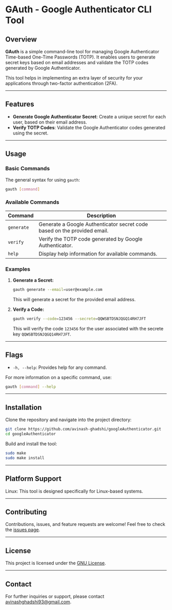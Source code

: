
# **GAuth - Google Authenticator CLI Tool**

## **Overview**

**GAuth** is a simple command-line tool for managing Google Authenticator Time-based One-Time Passwords (TOTP). It enables users to generate secret keys based on email addresses and validate the TOTP codes generated by Google Authenticator.

This tool helps in implementing an extra layer of security for your applications through two-factor authentication (2FA).

---

## **Features**

- **Generate Google Authenticator Secret**: Create a unique secret for each user, based on their email address.
- **Verify TOTP Codes**: Validate the Google Authenticator codes generated using the secret.
  
---

## **Usage**

### **Basic Commands**

The general syntax for using `gauth`:

```bash
gauth [command]
```

### **Available Commands**

| Command  | Description                                      |
|----------|--------------------------------------------------|
| `generate` | Generate a Google Authenticator secret code based on the provided email. |
| `verify`   | Verify the TOTP code generated by Google Authenticator. |
| `help`     | Display help information for available commands. |

### **Examples**

1. **Generate a Secret:**
   ```bash
   gauth generate --email=user@example.com
   ```
   This will generate a secret for the provided email address.

2. **Verify a Code:**
   ```bash
   gauth verify --code=123456 --secrete=QQWSBTDSNJQGQ14RH7JFT
   ```
   This will verify the code `123456` for the user associated with the secrete key `QQWSBTDSNJQGQ14RH7JFT`.

---

## **Flags**

- `-h, --help`: Provides help for any command.

For more information on a specific command, use:
```bash
gauth [command] --help
```

---

## **Installation**

Clone the repository and navigate into the project directory:

```bash
git clone https://github.com/avinash-ghadshi/googleAuthenticator.git
cd googleAuthenticator
```

Build and install the tool:

```bash
sudo make
sudo make install
```

---

## **Platform Support**

Linux: This tool is designed specifically for Linux-based systems.

---

## **Contributing**

Contributions, issues, and feature requests are welcome! Feel free to check the [issues page](https://github.com/avinash-ghadshi/googleAuthenticator/issues).

---

## **License**

This project is licensed under the [GNU License](LICENSE).

---

## **Contact**

For further inquiries or support, please contact avinashghadshi93@gmail.com.